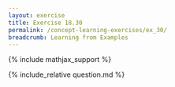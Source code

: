 ```yaml
---
layout: exercise
title: Exercise 18.30
permalink: /concept-learning-exercises/ex_30/
breadcrumb: Learning from Examples
---
```


{% include mathjax_support %}

<div><i class="arrow-up loader" data-chapter="concept-learning-exercises" data-exercise="ex_30" data-rating="0"></i></div>
{% include_relative question.md %}
